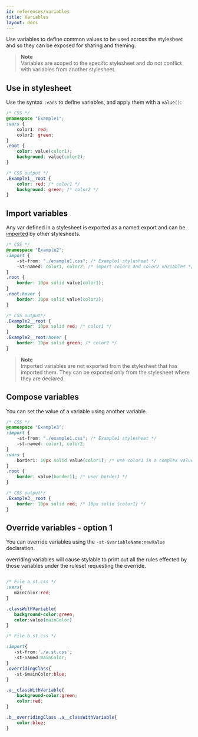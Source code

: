 ```yaml
---
id: references/variables
title: Variables
layout: docs
---
```


Use variables to define common values to be used across the stylesheet and so they can be exposed for sharing and theming.

> **Note**    
> Variables are scoped to the specific stylesheet and do not conflict with variables from another stylesheet.

## Use in stylesheet

Use the syntax `:vars` to define variables, and apply them with a `value()`:

```css
/* CSS */
@namespace "Example1";
:vars {
    color1: red;
    color2: green;
}
.root {
    color: value(color1);
    background: value(color2);
}
```

```css
/* CSS output */
.Example1__root {
    color: red; /* color1 */
    background: green; /* color2 */
}
```

## Import variables

Any var defined in a stylesheet is exported as a named export and can be [imported](./imports.md) by other stylesheets.

```css
/* CSS */
@namespace "Example2";
:import {
    -st-from: "./example1.css"; /* Example1 stylesheet */
    -st-named: color1, color2; /* import color1 and color2 variables */
}
.root {
    border: 10px solid value(color1);
}
.root:hover {
    border: 10px solid value(color2);
}
```

```css
/* CSS output*/
.Example2__root {
    border: 10px solid red; /* color1 */
}
.Example2__root:hover {
    border: 10px solid green; /* color2 */
}
```

> **Note**  
>Imported variables are not exported from the stylesheet that has imported them. They can be exported only from the stylesheet where they are declared.


## Compose variables

You can set the value of a variable using another variable.

```css
/* CSS */
@namespace "Example3";
:import {
    -st-from: "./example1.css"; /* Example1 stylesheet */
    -st-named: color1, color2;
}
:vars {
    border1: 10px solid value(color1); /* use color1 in a complex value */
}
.root {
    border: value(border1); /* user border1 */
}
```

```css
/* CSS output*/
.Example3__root {
    border: 10px solid red; /* 10px solid {color1} */
}
```


## Override variables - option 1

You can override variables using the ```-st-$variableName:newValue``` declaration.

 overriding variables will cause stylable to print out all the rules effected by those variables under the ruleset requesting the override.

 ```css

/* File a.st.css */
:vars{
    mainColor:red;
}

.classWithVariable{
    background-color:green;
    color:value(mainColor)
}

/* File b.st.css */

:import{
    -st-from:'./a.st.css';
    -st-named:mainColor;
}
.overridingClass{
    -st-$mainColor:blue;
}

 ```



 ```css
 .a__classWithVariable{
     background-color:green;
     color:red;
 }

.b__overridingClass .a__classWithVariable{
     color:blue;
 }
```